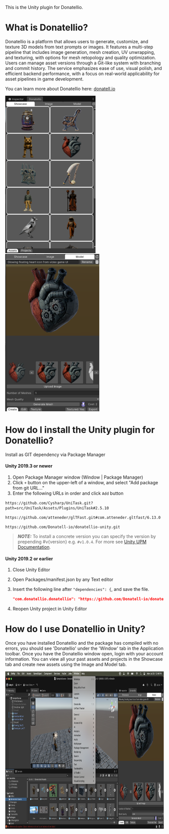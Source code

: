 This is the Unity plugin for Donatellio.

# What is Donatellio?

Donatellio is a platform that allows users to generate, customize, and texture 3D models from text prompts or images. It features a multi-step pipeline that includes image generation, mesh creation, UV unwrapping, and texturing, with options for mesh retopology and quality optimization. Users can manage asset versions through a Git-like system with branching and commit history. The service emphasizes ease of use, visual polish, and efficient backend performance, with a focus on real-world applicability for asset pipelines in game development.

You can learn more about Donatellio here: [donatell.io](https://donatell.io/)

<p>
  <img alt="Screenshot of Plugin" src="Images/screenshot1.png" height="500px" style="display:inline-block; margin-right:10px;" />
  <img alt="Screenshot of Plugin" src="Images/screenshot2.png" height="500px" style="display:inline-block;" />
</p>

# How do I install the Unity plugin for Donatellio?

Install as GIT dependency via Package Manager

#### Unity 2019.3 or newer

1. Open Package Manager window (Window | Package Manager)
2. Click `+` button on the upper-left of a window, and select "Add package from git URL..."
3. Enter the following URLs in order and click `Add` button

```
https://github.com/Cysharp/UniTask.git?path=src/UniTask/Assets/Plugins/UniTask#2.5.10
```

```
https://github.com/atteneder/glTFast.git#com.atteneder.gltfast/6.13.0
```

```
https://github.com/Donatell-io/donatellio-unity.git
```

> **_NOTE:_** To install a concrete version you can specify the version by prepending #v{version} e.g. `#v1.0.4`. For more see [Unity UPM Documentation](https://docs.unity3d.com/Manual/upm-git.html).

#### Unity 2019.2 or earlier

1. Close Unity Editor
2. Open Packages/manifest.json by any Text editor
3. Insert the following line after `"dependencies": {`, and save the file.

    ```json
    "com.donatellio.donatellio": "https://github.com/Donatell-io/donatellio-unity.git",
    ```

4. Reopen Unity project in Unity Editor


# How do I use Donatellio in Unity?

Once you have installed Donatellio and the package has compiled with no errors, you should see 'Donatellio' under the 'Window' tab in the Application toolbar. Once you have the Donatellio window open, login with your account information. You can view all your past assets and projects in the Showcase tab and create new assets using the Image and Model tab.

<img alt="Screenshot of Donatellio Option under Window" src="Images/Instructions.png" height="500px" style="display:inline-block;" />